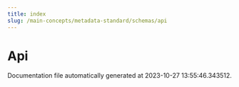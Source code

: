 ```yaml
---
title: index
slug: /main-concepts/metadata-standard/schemas/api
---
```


# Api

Documentation file automatically generated at 2023-10-27 13:55:46.343512.

